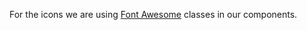 For the icons we are using [Font Awesome](https://fontawesome.com/icons?d=gallery&m=free) classes in our components.
